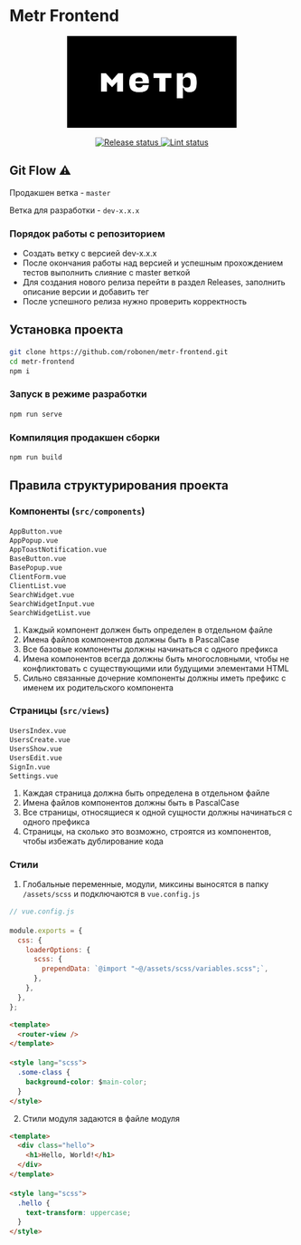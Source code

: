 # Metr Frontend

<p align="center">
  <a href="">
    <img alt="Logo" src="public/logo.svg" width="300" title="Logo">
   </a>
</p>

<p align="center">
  <a href="https://github.com/chemodan-tours/landing/actions">
    <img src="https://github.com/chemodan-tours/landing/actions/workflows/release.yml/badge.svg" title="Release status">
  </a>
  <a href="https://github.com/chemodan-tours/landing/actions">
    <img src="https://github.com/chemodan-tours/landing/actions/workflows/test.yml/badge.svg" title="Lint status">
  </a>
</p>

## Git Flow ⚠

Продакшен ветка - `master`

Ветка для разработки - `dev-x.x.x`

### Порядок работы с репозиторием
- Создать ветку с версией dev-x.x.x
- После окончания работы над версией и успешным прохождением тестов выполнить слияние с master веткой
- Для создания нового релиза перейти в раздел Releases, заполнить описание версии и добавить тег
- После успешного релиза нужно проверить корректность

## Установка проекта

```bash
git clone https://github.com/robonen/metr-frontend.git
cd metr-frontend
npm i
```

### Запуск в режиме разработки

```bash
npm run serve
```

### Компиляция продакшен сборки

```bash
npm run build
```

## Правила структурирования проекта

### Компоненты (`src/components`)

```
AppButton.vue
AppPopup.vue
AppToastNotification.vue
BaseButton.vue
BasePopup.vue
ClientForm.vue
ClientList.vue
SearchWidget.vue
SearchWidgetInput.vue
SearchWidgetList.vue
```

1. Каждый компонент должен быть определен в отдельном файле
2. Имена файлов компонентов должны быть в PascalCase
3. Все базовые компоненты должны начинаться с одного префикса
4. Имена компонентов всегда должны быть многословными, чтобы не конфликтовать с существующими или будущими элементами HTML
5. Сильно связанные дочерние компоненты должны иметь префикс с именем их родительского компонента

### Страницы (`src/views`)

```
UsersIndex.vue
UsersCreate.vue
UsersShow.vue
UsersEdit.vue
SignIn.vue
Settings.vue
```

1. Каждая страница должна быть определена в отдельном файле
2. Имена файлов компонентов должны быть в PascalCase
3. Все страницы, относящиеся к одной сущности должны начинаться с одного префикса
4. Страницы, на сколько это возможно, строятся из компонентов, чтобы избежать дублирование кода

### Стили

1. Глобальные переменные, модули, миксины выносятся в папку `/assets/scss` и подключаются в `vue.config.js`

```javascript
// vue.config.js

module.exports = {
  css: {
    loaderOptions: {
      scss: {
        prependData: `@import "~@/assets/scss/variables.scss";`,
      },
    },
  },
};
```

```html
<template>
  <router-view />
</template>

<style lang="scss">
  .some-class {
    background-color: $main-color;
  }
</style>
```

2. Стили модуля задаются в файле модуля

```html
<template>
  <div class="hello">
    <h1>Hello, World!</h1>
  </div>
</template>

<style lang="scss">
  .hello {
    text-transform: uppercase;
  }
</style>
```
